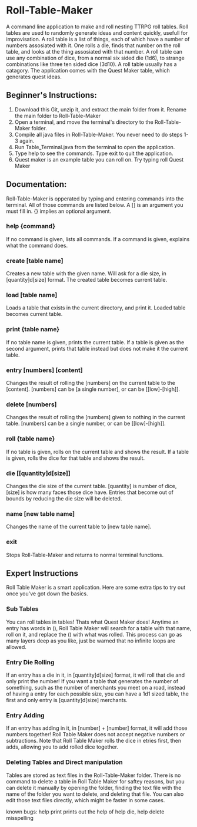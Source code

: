 # Roll-Table-Maker
A command line application to make and roll nesting TTRPG roll tables. Roll tables are used to randomly generate ideas and content quickly, usefull for improvisation. A roll table is a list of things, each of which have a number of numbers assosiated with it. One rolls a die, finds that number on the roll table, and looks at the thing assosiated with that number. A roll table can use any combination of dice, from a normal six sided die (1d6), to strange combinations like three ten sided dice (3d10). A roll table usually has a catagory. The application comes with the Quest Maker table, which generates quest ideas.

## Beginner's Instructions:
1) Download this Git, unzip it, and extract the main folder from it. Rename the main folder to Roll-Table-Maker
2) Open a terminal, and move the terminal's directory to the Roll-Table-Maker folder.
3) Compile all java files in Roll-Table-Maker. You never need to do steps 1-3 again.
4) Run Table_Terminal.java from the terminal to open the application.
5) Type help to see the commands. Type exit to quit the application.
6) Quest maker is an example table you can roll on. Try typing roll Quest Maker

## Documentation:
Roll-Table-Maker is opperated by typing and entering commands into the terminal. All of those commands are listed below. A [] is an argument you must fill in. {} implies an optional argument.
  ### help {command}
  If no command is given, lists all commands. If a command is given, explains what the command does.
  ### create [table name]
  Creates a new table with the given name. Will ask for a die size, in [quantity]d[size] format. The created table becomes current table.
  ### load [table name]
  Loads a table that exists in the current directory, and print it. Loaded table becomes current table.
  ### print {table name}
  If no table name is given, prints the current table. If a table is given as the second argument, prints that table instead but does not make it the current table.
  ### entry [numbers] [content]
  Changes the result of rolling the [numbers] on the current table to the [content]. [numbers] can be [a single number], or can be [[low]-[high]].
  ### delete [numbers]
  Changes the result of rolling the [numbers] given to nothing in the current table. [numbers] can be a single number, or can be [[low]-[high]].
  ### roll {table name}
  If no table is given, rolls on the current table and shows the result. If a table is given, rolls the dice for that table and shows the result.
  ### die [[quantity]d[size]]
  Changes the die size of the current table. [quantity] is number of dice, [size] is how many faces those dice have. Entries that become out of bounds by reducing the die size will be deleted.
  ### name [new table name]
  Changes the name of the current table to [new table name].
  ### exit
  Stops Roll-Table-Maker and returns to normal terminal functions.
 
 ## Expert Instructions
 Roll Table Maker is a smart application. Here are some extra tips to try out once you've got down the basics.
  ### Sub Tables
  You can roll tables in tables! Thats what Quest Maker does! Anytime an entry has words in (), Roll Table Maker will search for a table with that name, roll on it, and replace the () with what was rolled. This process can go as many layers deep as you like, just be warned that no infinite loops are allowed.
  ### Entry Die Rolling
  If an entry has a die in it, in [quantity]d[size] format, it will roll that die and only print the number! If you want a table that generates the number of something, such as the number of merchants you meet on a road, instead of having a entry for each possible size, you can have a 1d1 sized table, the first and only entry is [quantity]d[size] merchants.
  ### Entry Adding
  If an entry has adding in it, in [number] + [number] format, it will add those numbers together! Roll Table Maker does not accept negative numbers or subtractions. Note that Roll Table Maker rolls the dice in etries first, then adds, allowing you to add rolled dice together.
  ### Deleting Tables and Direct manipulation
  Tables are stored as text files in the Roll-Table-Maker folder. There is no command to delete a table in Roll Table Maker for saftey reasons, but you can delete it manually by opening the folder, finding the text file with the name of the folder you want to delete, and deleting that file. You can also edit those text files directly, which might be faster in some cases.
 
 known bugs:
  help print prints out the help of help die,
  help delete misspelling
